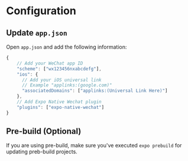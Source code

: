 # Configuration

## Update `app.json`

Open `app.json` and add the following information:

```js
{
    // Add your WeChat app ID
    "scheme": ["wx123456nxabcdefg"],
    "ios": {
      // Add your iOS universal link
      // Example "applinks:(google.com)"
      "associatedDomains": ["applinks:(Universal Link Here)"]
    },
    // Add Expo Native Wechat plugin
    "plugins": ["expo-native-wechat"]
}
```
## Pre-build (Optional)

If you are using pre-build, make sure you've executed `expo prebuild` for updating preb-build projects.